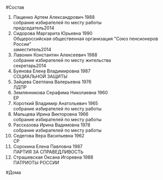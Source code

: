 #Состав  
1. Пащенко Артем Александрович 1988  
    собрание избирателей по месту работы  
    председатель2014  
2. Сидорова Маргарита Юрьевна 1990  
    Общероссийская общественная организация "Союз пенсионеров России"  
    заместитель2014  
3. Лавонин Константин Алексеевич 1988  
    собрание избирателей по месту жительства  
    секретарь2014  
4. Буянова Елена Владимировна 1987  
    СОЦИАЛЬНОЙ ЗАЩИТЫ  
5. Зайцева Светлана Валерьевна 1976  
    ЛДПР  
6. Землянникова Серафима Николаевна 1960  
    ЕР  
7. Короткий Владимир Анатольевич 1965  
    собрание избирателей по месту работы  
8. Мальцева Ирина Викторовна 1966  
    собрание избирателей по месту работы  
9. Рассказова Ирина Вадимовна 1978  
    собрание избирателей по месту работы  
10. Седегова Вера Васильевна 1962  
    СР  
11. Сорокина Елена Павловна 1987  
    ПАРТИЯ ЗА СПРАВЕДЛИВОСТЬ  
12. Страшевская Оксана Игоревна 1988  
    ПАТРИОТЫ РОССИИ  

#Дома  
